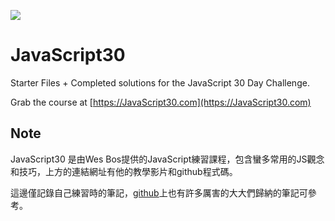 ﻿![](https://javascript30.com/images/JS3-social-share.png)

# JavaScript30

Starter Files + Completed solutions for the JavaScript 30 Day Challenge.

Grab the course at [https://JavaScript30.com](https://JavaScript30.com)

## Note
JavaScript30 是由Wes Bos提供的JavaScript練習課程，包含蠻多常用的JS觀念和技巧，上方的連結網址有他的教學影片和github程式碼。

這邊僅記錄自己練習時的筆記，[github](https://github.com/wesbos/JavaScript30)上也有許多厲害的大大們歸納的筆記可參考。

